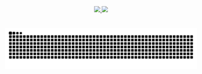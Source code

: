 <div align='center'>
 
<a href="https://github.com/agathalafaiety">
     <img height="170m" src="https://github-readme-stats.vercel.app/api?username=agathalafaiety&show_icons=true&theme=midnight-purple&include_all_commits=true&count_private=true"/>
     <img height="170em" src="https://github-readme-stats.vercel.app/api/top-langs/?username=agathalafaiety&layout=compact&langs_count=16&theme=midnight-purple"/><br>

 #

 ![Snake animation](https://github.com/agathalafaiety/agathalafaiety/blob/output/github-contribution-grid-snake.svg)
 
 </div>
